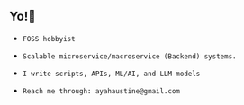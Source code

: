 ## Yo!👋

- ```
  FOSS hobbyist
  ```

- ```
  Scalable microservice/macroservice (Backend) systems.
  ```

- ```
  I write scripts, APIs, ML/AI, and LLM models
  ```
  
- ```
  Reach me through: ayahaustine@gmail.com
  ```
